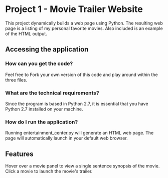 # Project 1 - Movie Trailer Website
This project dynamically builds a web page using Python. The resulting web page is a listing of my personal favorite movies. Also included is an example of the HTML output.

## Accessing the application
### How can you get the code?
Feel free to Fork your own version of this code and play around within the three files.

### What are the technical requirements?
Since the program is based in Python 2.7, it is essential that you have Python 2.7 installed on your machine.

### How do I run the application?
Running entertainment_center.py will generate an HTML web page. The page will automatically launch in your default web browser. 

## Features
Hover over a movie panel to view a single sentence synopsis of the movie.
Click a movie to launch the movie's trailer.
